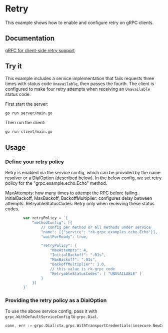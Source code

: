 # Retry

This example shows how to enable and configure retry on gRPC clients.

## Documentation

[gRFC for client-side retry support](https://github.com/grpc/proposal/blob/master/A6-client-retries.md)

## Try it

This example includes a service implementation that fails requests three times with status
code `Unavailable`, then passes the fourth. The client is configured to make four retry attempts
when receiving an `Unavailable` status code.

First start the server:

```bash
go run server/main.go
```

Then run the client:

```bash
go run client/main.go
```

## Usage

### Define your retry policy

Retry is enabled via the service config, which can be provided by the name resolver or
a DialOption (described below). In the below config, we set retry policy for the
"grpc.example.echo.Echo" method.

MaxAttempts: how many times to attempt the RPC before failing.
InitialBackoff, MaxBackoff, BackoffMultiplier: configures delay between attempts.
RetryableStatusCodes: Retry only when receiving these status codes.

```go
        var retryPolicy = `{
            "methodConfig": [{
                // config per method or all methods under service
                "name": [{"service": "rk-grpc.examples.echo.Echo"}],
                "waitForReady": true,

                "retryPolicy": {
                    "MaxAttempts": 4,
                    "InitialBackoff": ".01s",
                    "MaxBackoff": ".01s",
                    "BackoffMultiplier": 1.0,
                    // this value is rk-grpc code
                    "RetryableStatusCodes": [ "UNAVAILABLE" ]
                }
            }]
        }`
```

### Providing the retry policy as a DialOption

To use the above service config, pass it with `grpc.WithDefaultServiceConfig` to
`grpc.Dial`.

```go
conn, err := grpc.Dial(ctx,grpc.WithTransportCredentials(insecure.NewCredentials()), grpc.WithDefaultServiceConfig(retryPolicy))
```
